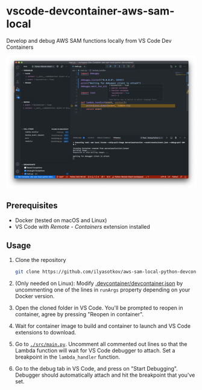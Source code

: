 #  vscode-devcontainer-aws-sam-local

Develop and debug AWS SAM functions locally from VS Code Dev Containers

![Debug Tab UI in VS Code](assets/screenshot.png)

## Prerequisites

- Docker (tested on macOS and Linux)
- VS Code with *Remote - Containers* extension installed

## Usage

1. Clone the repository
    ```sh
    git clone https://github.com/ilyasotkov/aws-sam-local-python-devcontainer.git
    ```
2. (Only needed on Linux): Modify [.devcontainer/devcontainer.json](https://github.com/ilyasotkov/aws-sam-local-python-devcontainer/blob/main/.devcontainer/devcontainer.json) by uncommenting one of the lines in `runArgs` property depending on your Docker version.

3. Open the cloned folder in VS Code. You'll be prompted to reopen in container, agree by pressing "Reopen in container".
3. Wait for container image to build and container to launch and VS Code extensions to download.
4. Go to [`./src/main.py`](https://github.com/ilyasotkov/aws-sam-local-python-devcontainer/blob/main/src/main.py). Uncomment all commented out lines so that the Lambda function will wait for VS Code debugger to attach. Set a breakpoint in the `lambda_handler` function.
5. Go to the debug tab in VS Code, and press on "Start Debugging". Debugger should automatically attach and hit the breakpoint that you've set.

